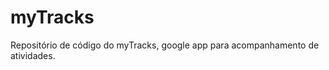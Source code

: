 myTracks
========

Repositório de código do myTracks, google app para acompanhamento de atividades.  

